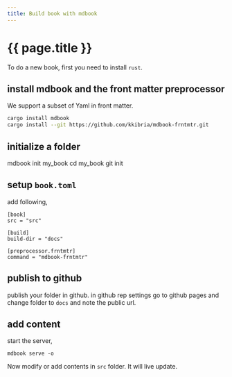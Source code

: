 ```yaml
---
title: Build book with mdbook
---
```


# {{ page.title }}

To do a new book, first you need to install `rust`.
## install mdbook and the front matter preprocessor
We support a subset of Yaml in front matter.

```bash
cargo install mdbook
cargo install --git https://github.com/kkibria/mdbook-frntmtr.git
```

## initialize a folder
mdbook init my_book
cd my_book
git init

## setup `book.toml`
add following,
```
[book]
src = "src"

[build]
build-dir = "docs"

[preprocessor.frntmtr]
command = "mdbook-frntmtr"
```

## publish to github
publish your folder in github. in github rep settings go to github pages and
change folder to `docs` and note the public url.

## add content
start the server,
```
mdbook serve -o
```
Now modify or add contents in `src` folder. It will live update.